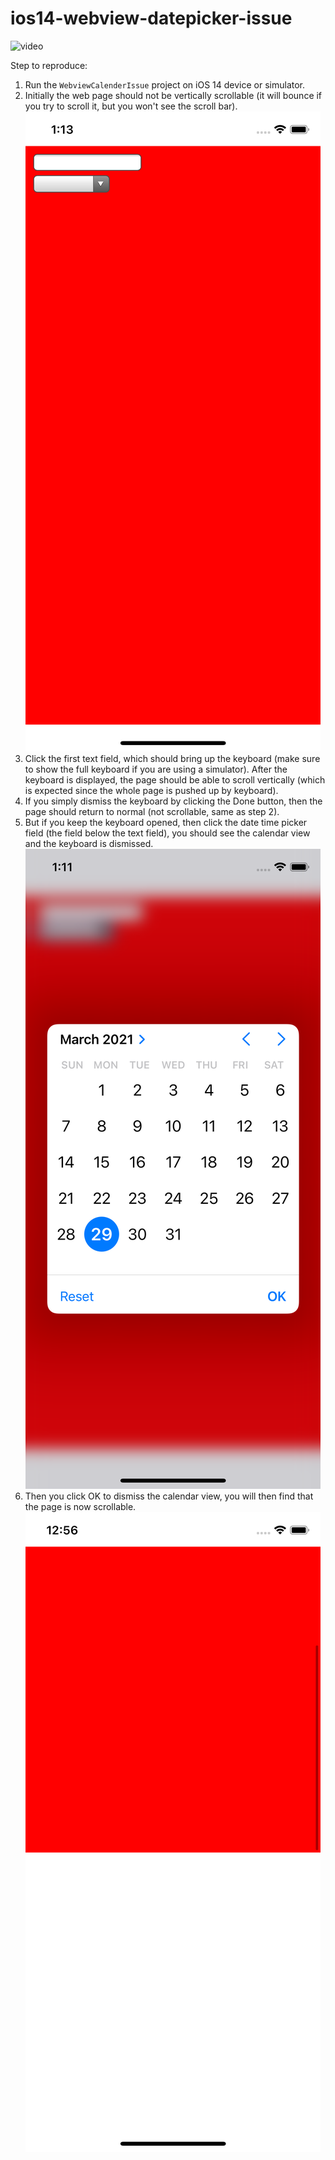 # ios14-webview-datepicker-issue

![video](https://github.com/Noisyfox/ios14-webview-datepicker-issue/raw/main/test.gif)

Step to reproduce:
1. Run the `WebviewCalenderIssue` project on iOS 14 device or simulator.
2. Initially the web page should not be vertically scrollable (it will bounce if you try to scroll it, but you won't see the scroll bar).
![normal](https://github.com/Noisyfox/ios14-webview-datepicker-issue/raw/main/normal.png)
3. Click the first text field, which should bring up the keyboard (make sure to show the full keyboard if you are using a simulator).
After the keyboard is displayed, the page should be able to scroll vertically (which is expected since the whole page is pushed up by keyboard).
4. If you simply dismiss the keyboard by clicking the Done button, then the page should return to normal (not scrollable, same as step 2).
5. But if you keep the keyboard opened, then click the date time picker field (the field below the text field),
you should see the calendar view and the keyboard is dismissed.
![calendar](https://github.com/Noisyfox/ios14-webview-datepicker-issue/raw/main/calendar.png)
6. Then you click OK to dismiss the calendar view, you will then find that the page is now scrollable.
![after](https://github.com/Noisyfox/ios14-webview-datepicker-issue/raw/main/after.png)
